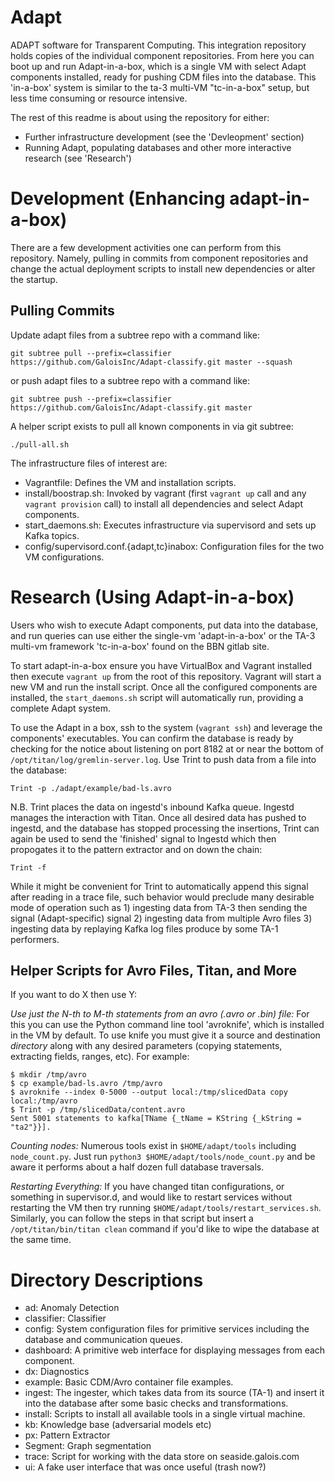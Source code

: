 # Adapt

ADAPT software for Transparent Computing. This integration repository holds
copies of the individual component repositories.  From here you can boot up and
run Adapt-in-a-box, which is a single VM with select Adapt components installed,
ready for pushing CDM files into the database.  This 'in-a-box' system is
similar to the ta-3 multi-VM "tc-in-a-box" setup, but less time consuming or
resource intensive.

The rest of this readme is about using the repository for either:

- Further infrastructure development (see the 'Devleopment' section)
- Running Adapt, populating databases and other more interactive research (see
  'Research')

# Development (Enhancing adapt-in-a-box)

There are a few development activities one can perform from this repository.
Namely, pulling in commits from component repositories and change the actual
deployment scripts to install new dependencies or alter the startup.

## Pulling Commits

Update adapt files from a subtree repo with a command like:

    git subtree pull --prefix=classifier https://github.com/GaloisInc/Adapt-classify.git master --squash

or push adapt files to a subtree repo with a command like:

    git subtree push --prefix=classifier https://github.com/GaloisInc/Adapt-classify.git master

A helper script exists to pull all known components in via git subtree:

    ./pull-all.sh

The infrastructure files of interest are:

- Vagrantfile: Defines the VM and installation scripts.
- install/boostrap.sh: Invoked by vagrant (first `vagrant up` call and any
  `vagrant provision` call) to install all dependencies and select Adapt
  components.
- start_daemons.sh: Executes infrastructure via supervisord and sets up Kafka
  topics.
- config/supervisord.conf.{adapt,tc}inabox: Configuration files for the two VM
  configurations.

# Research (Using Adapt-in-a-box)

Users who wish to execute Adapt components, put data into the database, and run
queries can use either the single-vm 'adapt-in-a-box' or the TA-3 multi-vm
framework 'tc-in-a-box' found on the BBN gitlab site.

To start adapt-in-a-box ensure you have VirtualBox and Vagrant installed then
execute `vagrant up` from the root of this repository.  Vagrant will start a new
VM and run the install script. Once all the configured components are installed,
the `start_daemons.sh` script will automatically run, providing a complete Adapt
system.

To use the Adapt in a box, ssh to the system (`vagrant ssh`) and leverage the
components' executables. You can confirm the database is ready by checking for
the notice about listening on port 8182 at or near the bottom of
`/opt/titan/log/gremlin-server.log`. Use Trint to push data from a file into the
database:

```
Trint -p ./adapt/example/bad-ls.avro
```

N.B. Trint places the data on ingestd's inbound Kafka queue.  Ingestd manages
the interaction with Titan.  Once all desired data has pushed to ingestd, and
the database has stopped processing the insertions, Trint can again be used to
send the 'finished' signal to Ingestd which then propogates it to the pattern
extractor and on down the chain:

```
Trint -f
```

While it might be convenient for Trint to automatically append this signal
after reading in a trace file, such behavior would preclude many desirable mode
of operation such as 1) ingesting data from TA-3 then sending the signal
(Adapt-specific) signal  2) ingesting data from multiple Avro files 3) ingesting
data by replaying Kafka log files produce by some TA-1 performers.

## Helper Scripts for Avro Files, Titan, and More

If you want to do X then use Y:

*Use just the N-th to M-th statements from an avro (.avro or .bin) file:* For
this you can use the Python command line tool 'avroknife', which is installed in
the VM by default.  To use knife you must give it a source and destination
_directory_ along with any desired parameters (copying statements, extracting
fields, ranges, etc). For example:

```
$ mkdir /tmp/avro
$ cp example/bad-ls.avro /tmp/avro
$ avroknife --index 0-5000 --output local:/tmp/slicedData copy local:/tmp/avro
$ Trint -p /tmp/slicedData/content.avro
Sent 5001 statements to kafka[TName {_tName = KString {_kString = "ta2"}}].
```

*Counting nodes:* Numerous tools exist in `$HOME/adapt/tools` including
`node_count.py`.  Just run `python3 $HOME/adapt/tools/node_count.py` and be
aware it performs about a half dozen full database traversals.

*Restarting Everything:* If you have changed titan configurations, or something
in supervisor.d, and would like to restart services without restarting the VM
then try running `$HOME/adapt/tools/restart_services.sh`.  Similarly, you can
follow the steps in that script but insert a `/opt/titan/bin/titan clean`
command if you'd like to wipe the database at the same time.

# Directory Descriptions

- ad: Anomaly Detection
- classifier: Classifier
- config: System configuration files for primitive services including the
  database and communication queues.
- dashboard: A primitive web interface for displaying messages from each
  component.
- dx: Diagnostics
- example: Basic CDM/Avro container file examples.
- ingest: The ingester, which takes data from its source (TA-1) and insert it
  into the database after some basic checks and transformations.
- install: Scripts to install all available tools in a single virtual machine.
- kb: Knowledge base (adversarial models etc)
- px: Pattern Extractor
- Segment: Graph segmentation
- trace: Script for working with the data store on seaside.galois.com
- ui: A fake user interface that was once useful (trash now?)
